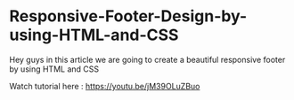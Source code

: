 # Responsive-Footer-Design-by-using-HTML-and-CSS
Hey guys in this article we are going to create a beautiful responsive footer by using HTML and CSS

Watch tutorial here : https://youtu.be/jM39OLuZBuo
